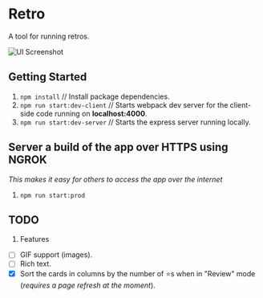 # Retro

A tool for running retros.

![UI Screenshot](https://user-images.githubusercontent.com/3317231/75081553-6dc26100-54c4-11ea-822d-f1ceb63165ae.png)

## Getting Started

1. `npm install` // Install package dependencies.
1. `npm run start:dev-client` // Starts webpack dev server for the client-side code running on **localhost:4000**.
1. `npm run start:dev-server` // Starts the express server running locally.

## Server a build of the app over HTTPS using NGROK
_This makes it easy for others to access the app over the internet_
1. `npm run start:prod`

## TODO

1. Features
* [ ] GIF support (images).
* [ ] Rich text.
* [x] Sort the cards in columns by the number of ⭐️s when in "Review" mode (_requires a page refresh at the moment_).
